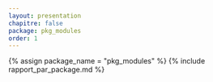 ```yaml
---
layout: presentation
chapitre: false
package: pkg_modules
order: 1
---
```


{% assign package_name = "pkg_modules" %}
{% include rapport_par_package.md %}